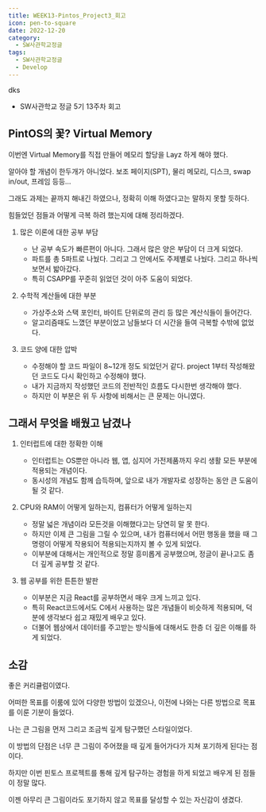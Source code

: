 ```yaml
---
title: WEEK13-Pintos_Project3_회고
icon: pen-to-square
date: 2022-12-20
category:
  - SW사관학교정글
tags:
  - SW사관학교정글
  - Develop
---
```

dks
- SW사관학교 정글 5기 13주차 회고
<!-- more -->

## PintOS의 꽃? Virtual Memory

이번엔 Virtual Memory를 직접 만들어 메모리 할당을 Layz 하게 해야 했다.

알아야 할 개념이 한두개가 아니었다. 보조 페이지(SPT), 물리 메모리, 디스크, swap in/out, 프레임 등등...

그래도 과제는 끝까지 해내긴 하였으나, 정확히 이해 하였다고는 말하지 못할 듯하다.

힘들었던 점들과 어떻게 극복 하려 했는지에 대해 정리하겠다.

1. 많은 이론에 대한 공부 부담

    - 난 공부 속도가 빠른편이 아니다. 그래서 많은 양은 부담이 더 크게 되었다.
    - 파트를 총 5파트로 나눴다. 그리고 그 안에서도 주제별로 나눴다. 그리고 하나씩 보면서 밟아갔다.
    - 특히 CSAPP를 꾸준히 읽었던 것이 아주 도움이 되었다.

2. 수학적 계산들에 대한 부분

    - 가상주소와 스택 포인터, 바이트 단위로의 관리 등 많은 계산식들이 들어간다.
    - 알고리즘때도 느꼈던 부분이었고 남들보다 더 시간을 들여 극복할 수밖에 없었다.

3. 코드 양에 대한 압박

    - 수정해야 할 코드 파일이 8~12개 정도 되었던거 같다. project 1부터 작성해왔던 코드도 다시 확인하고 수정해야 했다.
    - 내가 지금까지 작성했던 코드의 전반적인 흐름도 다시한번 생각해야 했다.
    - 하지만 이 부분은 위 두 사항에 비해서는 큰 문제는 아니였다.

## 그래서 무엇을 배웠고 남겼나

1. 인터럽트에 대한 정확한 이해

    - 인터럽트는 OS뿐만 아니라 웹, 앱, 심지어 가전제품까지 우리 생활 모든 부분에 적용되는 개념이다.
    - 동시성의 개념도 함께 습득하며, 앞으로 내가 개발자로 성장하는 동안 큰 도움이 될 것 같다.

2. CPU와 RAM이 어떻게 일하는지, 컴퓨터가 어떻게 일하는지

    - 정말 넓은 개념이라 모든것을 이해했다고는 당연히 말 못 한다.
    - 하지만 이제 큰 그림을 그릴 수 있으며, 내가 컴퓨터에서 어떤 행동을 했을 때 그 명령이 어떻게 작용되어 적용되는지까지 볼 수 있게 되었다.
    - 이부분에 대해서는 개인적으로 정말 흥미롭게 공부했으며, 정글이 끝나고도 좀 더 깊게 공부할 것 같다.

3. 웹 공부를 위한 튼튼한 발판

    - 이부분은 지금 React를 공부하면서 매우 크게 느끼고 있다.
    - 특히 React코드에서도 C에서 사용하는 많은 개념들이 비슷하게 적용되며, 덕분에 생각보다 쉽고 재밌게 배우고 있다.
    - 더불어 웹상에서 데이터를 주고받는 방식들에 대해서도 한층 더 깊은 이해를 하게 되었다.

## 소감

좋은 커리큘럼이였다.

어떠한 목표를 이룸에 있어 다양한 방법이 있겠으나, 이전에 나와는 다른 방법으로 목표를 이룬 기분이 들었다.

나는 큰 그림을 먼저 그리고 조금씩 깊게 탐구했던 스타일이었다.

이 방법의 단점은 너무 큰 그림이 주어졌을 때 깊게 들어가다가 지쳐 포기하게 된다는 점이다.

하지만 이번 핀토스 프로젝트를 통해 깊게 탐구하는 경험을 하게 되었고 배우게 된 점들이 정말 많다.

이젠 아무리 큰 그림이라도 포기하지 않고 목표를 달성할 수 있는 자신감이 생겼다.